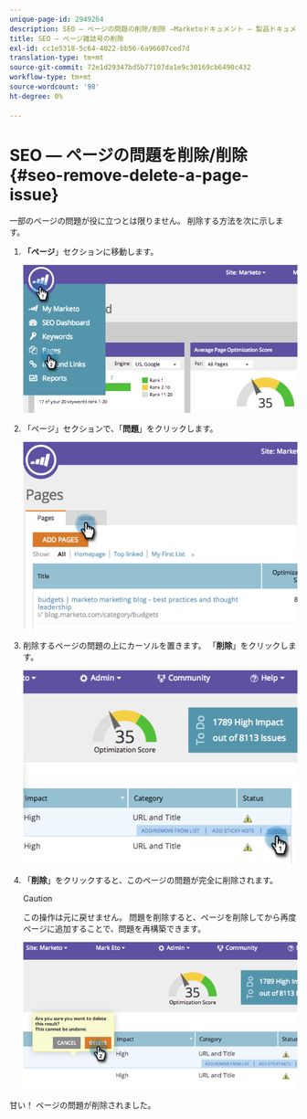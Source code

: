 ```yaml
---
unique-page-id: 2949264
description: SEO — ページの問題の削除/削除 —Marketoドキュメント — 製品ドキュメント
title: SEO — ページ雑誌号の削除
exl-id: cc1e5318-5c64-4022-bb56-6a96607ced7d
translation-type: tm+mt
source-git-commit: 72e1d29347bd5b77107da1e9c30169cb6490c432
workflow-type: tm+mt
source-wordcount: '98'
ht-degree: 0%

---
```


# SEO — ページの問題を削除/削除{#seo-remove-delete-a-page-issue}

一部のページの問題が役に立つとは限りません。 削除する方法を次に示します。

1. **「ページ**」セクションに移動します。

   ![](assets/image2014-9-18-14-3a0-3a16.png)

1. 「ページ」セクションで、「**問題**」をクリックします。

   ![](assets/image2014-9-18-14-3a0-3a30.png)

1. 削除するページの問題の上にカーソルを置きます。 「**削除**」をクリックします。

   ![](assets/image2014-9-18-14-3a0-3a38.png)

1. 「**削除**」をクリックすると、このページの問題が完全に削除されます。

   >[!CAUTION]
   >
   >この操作は元に戻せません。 問題を削除すると、ページを削除してから再度ページに追加することで、問題を再構築できます。

   ![](assets/image2014-9-18-14-3a1-3a28.png)

甘い！ ページの問題が削除されました。
